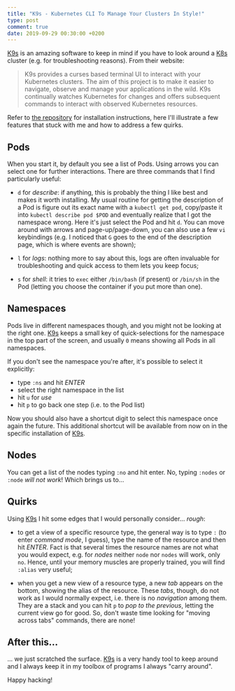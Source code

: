 ```yaml
---
title: "K9s - Kubernetes CLI To Manage Your Clusters In Style!"
type: post
comment: true
date: 2019-09-29 00:30:00 +0200
---
```


[K9s][] is an amazing software to keep in mind if you have to look
around a [K8s][] cluster (e.g. for troubleshooting reasons). From their
website:

> K9s provides a curses based terminal UI to interact with your Kubernetes
clusters. The aim of this project is to make it easier to navigate, observe and
manage your applications in the wild. K9s continually watches Kubernetes for
changes and offers subsequent commands to interact with observed Kubernetes
resources.

Refer to [the repository][K9s] for installation instructions, here I'll
illustrate a few features that stuck with me and how to address a few
quirks.


## Pods

When you start it, by default you see a list of Pods. Using arrows you
can select one for further interactions. There are three commands that I
find particularly useful:

- `d` for *describe*: if anything, this is probably the thing I like
  best and makes it worth installing. My usual routine for getting the
  description of a Pod is figure out its exact name with a `kubectl get
  pod`, copy/paste it into `kubectl describe pod $POD` and eventually
  realize that I got the namespace wrong. Here it's just select the Pod
  and hit `d`. You can move around with arrows and page-up/page-down,
  you can also use a few `vi` keybindings (e.g. I noticed that `G` goes
  to the end of the description page, which is where events are shown);

- `l` for *logs*: nothing more to say about this, logs are often
  invaluable for troubleshooting and quick access to them lets you keep
  focus;

- `s` for *shell*: it tries to `exec` either `/bin/bash` (if
  present) or `/bin/sh` in the Pod (letting you choose the container if
  you put more than one).


## Namespaces

Pods live in different namespaces though, and you might not be looking
at the right one. [K9s][] keeps a small key of quick-selections for the
namespace in the top part of the screen, and usually `0` means showing
all Pods in all namespaces.

If you don't see the namespace you're after, it's possible to select it
explicitly:

- type `:ns` and hit *ENTER*
- select the right namespace in the list
- hit `u` for *use*
- hit `p` to go back one step (i.e. to the Pod list)

Now you should also have a shortcut digit to select this namespace once
again the future. This additional shortcut will be available from now on
in the specific installation of [K9s][].


## Nodes

You can get a list of the nodes typing `:no` and hit enter. No, typing
`:nodes` or `:node` *will not work*! Which brings us to...


## Quirks

Using [K9s][] I hit some edges that I would personally consider...
*rough*:

- to get a view of a specific resource type, the general way is to type
`:` (to enter *command mode*, I guess), type the name of the resource
and then hit *ENTER*. Fact is that several times the resource names are
not what you would expect, e.g. for *nodes* neither `node` nor `nodes`
will work, only `no`. Hence, until your memory muscles are properly
trained, you will find `:alias` very useful;

- when you get a new view of a resource type, a new *tab* appears on the
bottom, showing the alias of the resource. These *tabs*, though, do not
work as I would normally expect, i.e. there is no *navigation* among
them. They are a stack and you can hit `p` to *pop to the previous*,
letting the current view go for good. So, don't waste time looking for
"moving across tabs" commands, there are none!


## After this...

... we just scratched the surface. [K9s][] is a very handy tool to keep
around and I always keep it in my toolbox of programs I always "carry
around".

Happy hacking!

[K9s]: https://github.com/derailed/k9s
[K8s]: https://kubernetes.io/
